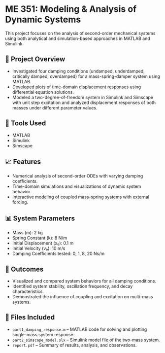 # ME 351: Modeling & Analysis of Dynamic Systems

This project focuses on the analysis of second-order mechanical systems using both analytical and simulation-based approaches in MATLAB and Simulink.

## 📌 Project Overview

- Investigated four damping conditions (undamped, underdamped, critically damped, overdamped) for a mass-spring-damper system using MATLAB.
- Developed plots of time-domain displacement responses using differential equation solutions.
- Modeled a two-degree-of-freedom system in Simulink and Simscape with unit step excitation and analyzed displacement responses of both masses under different parameter values.

## 🧪 Tools Used

- MATLAB
- Simulink
- Simscape

## 📈 Features

- Numerical analysis of second-order ODEs with varying damping coefficients.
- Time-domain simulations and visualizations of dynamic system behavior.
- Interactive modeling of coupled mass-spring systems with external forcing.

## 📊 System Parameters

- Mass (m): 2 kg
- Spring Constant (k): 8 N/m
- Initial Displacement (x₀): 0.1 m
- Initial Velocity (v₀): 10 m/s
- Damping Coefficients tested: 0, 1, 8, 20 Ns/m

## 📌 Outcomes

- Visualized and compared system behaviors for all damping conditions.
- Identified system stability, oscillation frequency, and decay characteristics.
- Demonstrated the influence of coupling and excitation on multi-mass systems.

## 📂 Files Included

- `part1_damping_response.m` – MATLAB code for solving and plotting single-mass system response.
- `part2_simscape_model.slx` – Simulink model file of the two-mass system.
- `report.pdf` – Summary of results, analysis, and observations.
